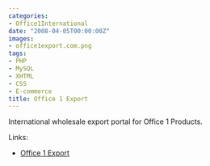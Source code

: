 ```yaml
---
categories:
- Office1International
date: "2008-04-05T00:00:00Z"
images:
- office1export.com.png
tags:
- PHP
- MySQL
- XHTML
- CSS
- E-commerce
title: Office 1 Export
---
```


International wholesale export portal for Office 1 Products.

Links:

* [Office 1 Export](http://office1export.com)
